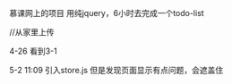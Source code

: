 慕课网上的项目
用纯jquery，6小时去完成一个todo-list

//从家里上传 

4-26  看到3-1 

5-2  11:09  引入store.js 但是发现页面显示有点问题，会遮盖住